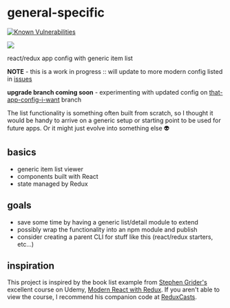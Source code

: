 # general-specific
[![Known Vulnerabilities](https://snyk.io/test/github/zanuka/general-specific/badge.svg?targetFile=package.json)](https://snyk.io/test/github/zanuka/general-specific?targetFile=package.json)

![](./img/general-specific.jpg)

react/redux app config with generic item list

**NOTE** - this is a work in progress :: will update to more modern config listed in [issues](https://github.com/zanuka/general-specific/issues)

**upgrade branch coming soon** - experimenting with updated config on [that-app-config-i-want](https://github.com/zanuka/general-specific/tree/that-app-config-i-want) branch

The list functionality is something often built from scratch, so I thought it would be handy to arrive on a generic setup or starting point to be used for future apps. Or it might just evolve into something else :alien:

## basics
- generic item list viewer
- components built with React
- state managed by Redux

## goals
- save some time by having a generic list/detail module to extend
- possibly wrap the functionality into an npm module and publish
- consider creating a parent CLI for stuff like this (react/redux starters, etc...)

## inspiration
This project is inspired by the book list example from [Stephen Grider's](https://github.com/StephenGrider) excellent course on Udemy, [Modern React with Redux](https://www.udemy.com/react-redux). If you aren't able to view the course, I recommend his companion code at [ReduxCasts](https://github.com/StephenGrider/ReduxCasts). 
